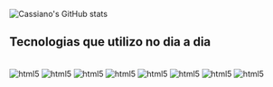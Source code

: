 ![Cassiano's GitHub stats](https://github-readme-stats.vercel.app/api?username=cassianorcarneiro&show_icons=true&theme=radical)

## Tecnologias que utilizo no dia a dia

<div style="display: inline_block">
  <br/>
  <img align="center" alt="html5" src="https://img.shields.io/badge/React-20232A?style=for-the-badge&logo=react&logoColor=61DAFB"/>
  <img align="center" alt="html5" src="https://img.shields.io/badge/JavaScript-F7DF1E?style=for-the-badge&logo=javascript&logoColor=black"/>
  <img align="center" alt="html5" src="https://img.shields.io/badge/Python-3776AB?style=for-the-badge&logo=python&logoColor=white"/>
  <img align="center" alt="html5" src="https://img.shields.io/badge/HTML-239120?style=for-the-badge&logo=html5&logoColor=white"/>
  <img align="center" alt="html5" src="https://img.shields.io/badge/CSS-239120?&style=for-the-badge&logo=css3&logoColor=white"/>
  <img align="center" alt="html5" src="https://img.shields.io/badge/C%2B%2B-00599C?style=for-the-badge&logo=c%2B%2B&logoColor=white"/>
  <img align="center" alt="html5" src="https://img.shields.io/badge/R-276DC3?style=for-the-badge&logo=r&logoColor=white"/>
  <img align="center" alt="html5" src="https://img.shields.io/badge/Oracle-F80000?style=for-the-badge&logo=oracle&logoColor=black"/>
</div>
